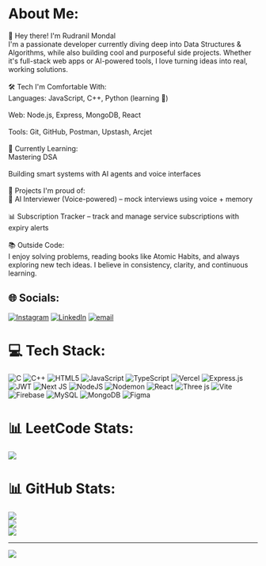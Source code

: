 #  About Me:
👋 Hey there! I'm Rudranil Mondal<br>I'm a passionate developer currently diving deep into Data Structures & Algorithms, while also building cool and purposeful side projects. Whether it's full-stack web apps or AI-powered tools, I love turning ideas into real, working solutions.<br><br>🛠️ Tech I'm Comfortable With:<br>Languages: JavaScript, C++, Python (learning 🚀)<br><br>Web: Node.js, Express, MongoDB, React<br><br>Tools: Git, GitHub, Postman, Upstash, Arcjet<br><br>🌱 Currently Learning:<br>Mastering DSA<br><br>Building smart systems with AI agents and voice interfaces<br><br>🔨 Projects I'm proud of:<br>💬 AI Interviewer (Voice-powered) – mock interviews using voice + memory<br><br>📊 Subscription Tracker – track and manage service subscriptions with expiry alerts<br><br>📚 Outside Code:<br>I enjoy solving problems, reading books like Atomic Habits, and always exploring new tech ideas. I believe in consistency, clarity, and continuous learning.


## 🌐 Socials:
[![Instagram](https://img.shields.io/badge/Instagram-%23E4405F.svg?logo=Instagram&logoColor=white)](https://instagram.com/me_rudra_nil) [![LinkedIn](https://img.shields.io/badge/LinkedIn-%230077B5.svg?logo=linkedin&logoColor=white)](https://www.linkedin.com/in/rudranil-mondal-2a5218333) [![email](https://img.shields.io/badge/Email-D14836?logo=gmail&logoColor=white)](mailto:rudranilmn1509@gmail.com) 

# 💻 Tech Stack:
![C](https://img.shields.io/badge/c-%2300599C.svg?style=flat&logo=c&logoColor=white) ![C++](https://img.shields.io/badge/c++-%2300599C.svg?style=flat&logo=c%2B%2B&logoColor=white) ![HTML5](https://img.shields.io/badge/html5-%23E34F26.svg?style=flat&logo=html5&logoColor=white) ![JavaScript](https://img.shields.io/badge/javascript-%23323330.svg?style=flat&logo=javascript&logoColor=%23F7DF1E) ![TypeScript](https://img.shields.io/badge/typescript-%23007ACC.svg?style=flat&logo=typescript&logoColor=white) ![Vercel](https://img.shields.io/badge/vercel-%23000000.svg?style=flat&logo=vercel&logoColor=white) ![Express.js](https://img.shields.io/badge/express.js-%23404d59.svg?style=flat&logo=express&logoColor=%2361DAFB) ![JWT](https://img.shields.io/badge/JWT-black?style=flat&logo=JSON%20web%20tokens) ![Next JS](https://img.shields.io/badge/Next-black?style=flat&logo=next.js&logoColor=white) ![NodeJS](https://img.shields.io/badge/node.js-6DA55F?style=flat&logo=node.js&logoColor=white) ![Nodemon](https://img.shields.io/badge/NODEMON-%23323330.svg?style=flat&logo=nodemon&logoColor=%BBDEAD) ![React](https://img.shields.io/badge/react-%2320232a.svg?style=flat&logo=react&logoColor=%2361DAFB) ![Three js](https://img.shields.io/badge/threejs-black?style=flat&logo=three.js&logoColor=white) ![Vite](https://img.shields.io/badge/vite-%23646CFF.svg?style=flat&logo=vite&logoColor=white) ![Firebase](https://img.shields.io/badge/firebase-a08021?style=flat&logo=firebase&logoColor=ffcd34) ![MySQL](https://img.shields.io/badge/mysql-4479A1.svg?style=flat&logo=mysql&logoColor=white) ![MongoDB](https://img.shields.io/badge/MongoDB-%234ea94b.svg?style=flat&logo=mongodb&logoColor=white) ![Figma](https://img.shields.io/badge/figma-%23F24E1E.svg?style=flat&logo=figma&logoColor=white)

# 📊 LeetCode Stats:
![](https://leetcard.jacoblin.cool/Rudra__07?ext=activity)

# 📊 GitHub Stats:
![](https://github-readme-stats.vercel.app/api?username=Rudra-1509&theme=dark&hide_border=false&include_all_commits=false&count_private=false)<br/>
![](https://nirzak-streak-stats.vercel.app/?user=Rudra-1509&theme=dark&hide_border=false)<br/>
![](https://github-readme-stats.vercel.app/api/top-langs/?username=Rudra-1509&theme=dark&hide_border=false&include_all_commits=false&count_private=false&layout=compact)

---
[![](https://visitcount.itsvg.in/api?id=Rudra-1509&icon=0&color=0)](https://visitcount.itsvg.in)

<!-- Proudly created with GPRM ( https://gprm.itsvg.in ) -->
